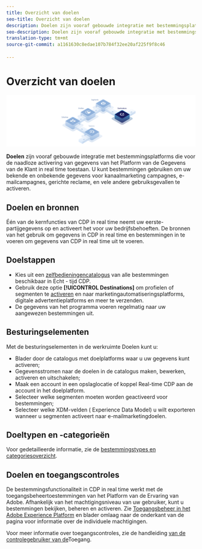 ```yaml
---
title: Overzicht van doelen
seo-title: Overzicht van doelen
description: Doelen zijn vooraf gebouwde integratie met bestemmingsplatforms die voor de naadloze activering van gegevens van het Platform van de Gegevens van de Klant in real time toestaan. U kunt Doelen in het Platform van de Gegevens van de Klant van Adobe in real time gebruiken om uw bekende en onbekende gegevens voor kanaalmarketing campagnes, e-mailcampagnes, gerichte reclame, en vele andere gebruiksgevallen te activeren.
seo-description: Doelen zijn vooraf gebouwde integratie met bestemmingsplatforms die voor de naadloze activering van gegevens van het Platform van de Gegevens van de Klant in real time toestaan. U kunt Doelen in het Platform van de Gegevens van de Klant van Adobe in real time gebruiken om uw bekende en onbekende gegevens voor kanaalmarketing campagnes, e-mailcampagnes, gerichte reclame, en vele andere gebruiksgevallen te activeren.
translation-type: tm+mt
source-git-commit: a1161630c8edae107b784f32ee20af225f9f8c46

---
```



# Overzicht van doelen

![Overzicht van doelen banner](/help/rtcdp/destinations/assets/destinations-overview-banner.png)

**Doelen** zijn vooraf gebouwde integratie met bestemmingsplatforms die voor de naadloze activering van gegevens van het Platform van de Gegevens van de Klant in real time toestaan. U kunt bestemmingen gebruiken om uw bekende en onbekende gegevens voor kanaalmarketing campagnes, e-mailcampagnes, gerichte reclame, en vele andere gebruiksgevallen te activeren.

## Doelen en bronnen

Één van de kernfuncties van CDP in real time neemt uw eerste-partijgegevens op en activeert het voor uw bedrijfsbehoeften. De bronnen van het gebruik om gegevens in CDP in real time en bestemmingen in te voeren om gegevens van CDP in real time uit te voeren.

## Doelstappen

* Kies uit een [zelfbedieningencatalogus](/help/rtcdp/destinations/destinations-catalog.md) van alle bestemmingen beschikbaar in Echt - tijd CDP.
* Gebruik deze optie **[!UICONTROL Destinations]** om profielen of segmenten te [activeren](/help/rtcdp/destinations/activate-destinations.md) en naar marketingautomatiseringsplatforms, digitale advertentieplatforms en meer te verzenden.
* De gegevens van het programma voeren regelmatig naar uw aangewezen bestemmingen uit.

## Besturingselementen

Met de besturingselementen in de werkruimte [](/help/rtcdp/destinations/destinations-workspace.md) Doelen kunt u:

* Blader door de catalogus met doelplatforms waar u uw gegevens kunt activeren;
* Gegevensstromen naar de doelen in de catalogus maken, bewerken, activeren en uitschakelen;
* Maak een account in een opslaglocatie of koppel Real-time CDP aan de account in het doelplatform.
* Selecteer welke segmenten moeten worden geactiveerd voor bestemmingen;
* Selecteer welke XDM-velden ( [](../../xdm/home.md) Experience Data Model) u wilt exporteren wanneer u segmenten activeert naar e-mailmarketingdoelen.

## Doeltypen en -categorieën

Voor gedetailleerde informatie, zie de [bestemmingstypes en categoriesoverzicht](/help/rtcdp/destinations/destination-types.md).

## Doelen en toegangscontroles

De bestemmingsfunctionaliteit in CDP in real time werkt met de toegangsbeheertoestemmingen van het Platform van de Ervaring van Adobe. Afhankelijk van het machtigingsniveau van uw gebruiker, kunt u bestemmingen bekijken, beheren en activeren. Zie [Toegangsbeheer in het Adobe Experience Platform](../../access-control/home.md) en blader omlaag naar de onderkant van de pagina voor informatie over de individuele machtigingen.

Voor meer informatie over toegangscontroles, zie de handleiding [van de controlegebruiker van de](../../access-control/ui/overview.md)Toegang.